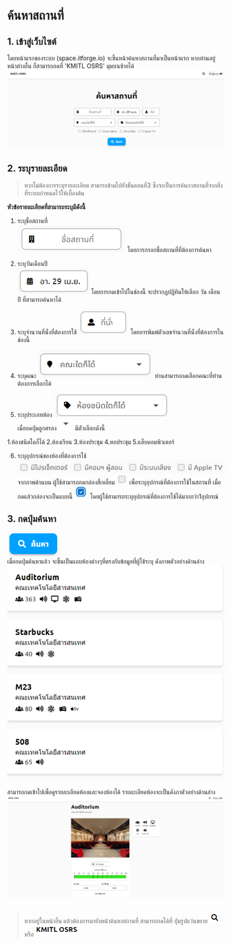# ค้นหาสถานที่
## 1. เข้าสู่เว็บไซต์
โดยหน้าแรกของระบบ (space.itforge.io) จะขึ้นหน้าค้นหาสถานที่มาเป็นหน้าแรก หากท่านอยู่หน้าต่างอื่น ก็สามารถกดที่ 'KMITL OSRS' มุมบนซ้ายได้
![](../man-img/01.find-space/find-space-page.png)

## 2. ระบุรายละเอียด
> หากไม่ต้องการระบุรายละเอียด สามารถข้ามไปยังขั้นตอนที่3 ซึ่งจะเป็นการค้นกาสถานที่จากสิ่งที่ระบบกำหนดไว้ให้เบื้องต้น

**หัวข้อรายละเอียดที่สามารถระบุมีดังนี้**
1. ระบุชื่อสถานที่ <br>
![](../man-img/01.find-space/space-location.png)
โดยการกรอกชื่อสถานที่ที่ต้องการค้นหา

2. ระบุวันเดือนปี <br>
![](../man-img/01.find-space/space-date.png)
โดยการกดเข้าไปในช่องนี้ จะปรากฎปฏิทินให้เลือก วัน เดือน ปี ที่สามารถค้นหาได้

3. ระบุจำนวนที่นั่งที่ต้องการใช้
![](../man-img/01.find-space/space-chair.png)
โดยการพิมพ์ตัวเลขจำนวนที่นั่งที่ต้องการในช่องนี้

4. ระบุคณะ
![](../man-img/01.find-space/space-faculty.png)
ท่านสามารถกดเลือกคณะที่ท่านต้องการเลือกได้

5. ระบุประเภทห้อง
![](../man-img/01.find-space/space-room-type.png)<br>
เมื่อกดปุ่มลูกศรลง  ![](../man-img/01.find-space/down-arrow.png) มีตัวเลือกดังนี้

  1.ห้องชนิดใดก็ได้
  2.ห้องเรียน
  3.ห้องประชุม
  4.หอประชุม
  5.แล็บคอมพิวเตอร์

6. ระบุอุปกรณ์ของห้องที่ต้องการใช้
![](../man-img/01.find-space/space-equipment.png)<br>
จากภาพด้านบน ผู้ใช้สามารถกดกล่องสี่เหลี่ยม ![](../man-img/01.find-space/blank-box.png)  เพื่อระบุอุปกรณ์ที่ต้องการใช้ในสถานที่ เมื่อกดแล้วกล่องจะเป็นแบบนี้ ![](../man-img/01.find-space/selected-box.png) โดยผู้ใช้สามารถระบุอุปกรณ์ที่ต้องการใช้ได้มากกว่า1อุปกรณ์

## 3. กดปุ่มค้นหา
![](../man-img/01.find-space/space-find-button.png)<br>
เมื่อกดปุ่มค้นหาแล้ว จะขึ้นเป็นแถบห้องต่างๆที่ตรงกับข้อมูลที่ผู้ใช้ระบุ ดังภาพตัวอย่างด้านล่าง<br>
![](../man-img/01.find-space/room-list.png)<br><br>
สามารถกดเข้าไปเพื่อดูรายละเอียดห้องและจองห้องได้ รายละเอียดห้องจะเป็นดังภาตัวอย่างด้านล่าง<br>
![](../man-img/01.find-space/room-description.png)<br><br>
> หากอยู่ในหน้าอื่น แล้วต้องการมายังหน้าค้นหาสถานที่ สามารถกดได้ที่ ปุ่มรูปแว่นขยาย ![](../man-img/01.find-space/search-page-button.png) หรือ  ![](../man-img/01.find-space/home-button.png)

